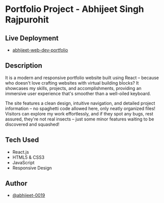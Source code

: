 # Portfolio Project - Abhijeet Singh Rajpurohit

## Live Deployment

- [abhijeet-web-dev-portfolio](https://app.netlify.com/sites/dainty-sfogliatella-f5f69d/overview)


## Description

It is a modern and responsive portfolio website built using React – because who doesn't love crafting websites with virtual building blocks? It showcases my skills, projects, and accomplishments, providing an immersive user experience that's smoother than a well-oiled keyboard.

The site features a clean design, intuitive navigation, and detailed project information – no spaghetti code allowed here, only neatly organized files! Visitors can explore my work effortlessly, and if they spot any bugs, rest assured, they're not real insects – just some minor features waiting to be discovered and squashed!
## Tech Used

- React.js
- HTML5 & CSS3
- JavaScript
- Responsive Design

## Author

- [@abhijeet-0019](https://github.com/abhijeet-0019)
